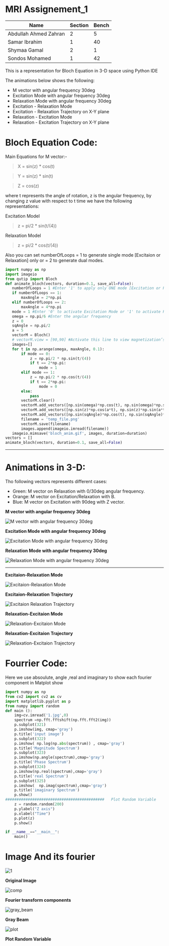 # MRI Assignement_1
 
| Name | Section |Bench
| ------ | ------ |------|
|Abdullah Ahmed Zahran|2|5|
|Samar Ibrahim|1|40|
|Shymaa Gamal|2|1|
|Sondos Mohamed|1|42|
 

This is a representation for Bloch Equation in 3-D space using Python IDE

The animations below shows the following:

  - M vector with angular frequency 30deg
  - Excitation Mode with angular frequency 30deg
  - Relaxation Mode with angular frequency 30deg
  - Excitation - Relaxation Mode
  - Excitation - Relaxation Trajectory on X-Y plane
  - Relaxation - Excitation Mode
  - Relaxation - Excitation Trajectory on X-Y plane
 

# Bloch Equation Code:
Main Equations for M vector:-
> X = sin(z) * cos(t)

> Y = sin(z) * sin(t)

> Z = cos(z)

where t represents the angle of rotation, z is the angular frequency, by changing z value with respect to t time we have the following representations:

Excitation Model
> z =  pi/2 * sin(t/(4))

Relaxation Model
> z =  pi/2 * cos(t/(4))

Also you can set numberOfLoops = 1 to generate single mode [Excitaion or Relaxation] only or = 2 to generate dual modes.

 ```python
import numpy as np
import imageio
from qutip import Bloch
def animate_bloch(vectors, duration=0.1, save_all=False):
    numberOfLoops = 1 #Enter '1' to apply only ONE mode [Excitation or Relaxation] or '2' to to apply only BOTH modes [Excitation and Relaxation] starting with the selected mode
    if numberOfLoops == 1:
        maxAngle = 2*np.pi
    elif numberOfLoops == 2:
        maxAngle = 4*np.pi
    mode = 1 #Enter '0' to activate Excitation Mode or '1' to activate Relaxation Mode 
    omega = np.pi/6 #Enter the angular frequency 
    z = 0
    sqAngle = np.pi/2
    a = 5
    vectorM = Bloch()
    # vectorM.view = [90,90] #Activate this line to view magnetization’s trajectory on x-y plane
    images=[]
    for t in np.arange(omega, maxAngle, 0.1):
        if mode == 0:
            z = np.pi/2 * np.sin(t/(4))
            if t == 2*np.pi:
                mode = 1
        elif mode == 1:
            z = np.pi/2 * np.cos(t/(4))
            if t == 2*np.pi:
                mode = 0
        else:
            pass
        vectorM.clear()
        vectorM.add_vectors([np.sin(omega)*np.cos(t), np.sin(omega)*np.sin(t), np.cos(omega)])
        vectorM.add_vectors([np.sin(z)*np.cos(a*t), np.sin(z)*np.sin(a*t), np.cos(z)])
        vectorM.add_vectors([np.sin(sqAngle)*np.cos(t), np.sin(sqAngle)*np.sin(t), np.cos(sqAngle)])
        filename = 'temp_file.png'
        vectorM.save(filename)
        images.append(imageio.imread(filename))
    imageio.mimsave('bloch_anim.gif', images, duration=duration)
vectors = []
animate_bloch(vectors, duration=0.1, save_all=False) 
 ```
 ---

# Animations in 3-D:

Tho following vectors represents different cases:

- Green: M vector on Relaxation with 0/30deg angular frequency.
- Orange: M vector on Excitation/Relaxation with B.
- Blue: M vector on Excitation with 90deg with Z vector.

**M vector with angular frequency 30deg**

![M vector with angular frequency 30deg](/Bloch%20EQ/GIFs/M%20vector%20with%20angular%20frequency%2030deg.gif)

**Excitation Mode with angular frequency 30deg**

![Excitation Mode with angular frequency 30deg](/Bloch%20EQ/GIFs/Excitation%20Mode%20with%20angular%20frequency%2030deg.gif)

**Relaxation Mode with angular frequency 30deg**

![Relaxation Mode with angular frequency 30deg](/Bloch%20EQ/GIFs/Relaxation%20Mode%20with%20angular%20frequency%2030deg.gif)

---

**Excitaion-Relaxation Mode**
 
![Excitaion-Relaxation Mode](/Bloch%20EQ/GIFs/Excitation-Relaxation%20Mode.gif)

**Excitaion-Relaxation Trajectory**

![Excitaion Relaxation Trajectory](/Bloch%20EQ/GIFs/Excitation-Relaxation%20Trajectory.gif)

**Relaxation-Excitaion Mode**

![Relaxation-Excitaion Mode](/Bloch%20EQ/GIFs/Relaxation%20-%20Excitation%20Mode.gif)

**Relaxation-Excitaion Trajectory**

![Relaxation-Excitaion Trajectory](/Bloch%20EQ/GIFs/Relaxation%20-%20Excitation%20Trajectory.gif)

# Fourrier Code:

Here we use absoulute, angle ,real and imaginary to show each fourier component in Matplot show

``` python
import numpy as np
from cv2 import cv2 as cv
import matplotlib.pyplot as p
from numpy import random
def main ():
    img=cv.imread('1.jpg',0)
    spectrum =np.fft.fftshift(np.fft.fft2(img))
    p.subplot(321)
    p.imshow(img, cmap='gray')
    p.title('input image') 
    p.subplot(322)
    p.imshow( np.log(np.abs(spectrum)) , cmap='gray')
    p.title('Magnitude Spectrum') 
    p.subplot(323)
    p.imshow(np.angle(spectrum),cmap='gray')
    p.title('Phase Spectrum') 
    p.subplot(324)
    p.imshow(np.real(spectrum),cmap='gray')
    p.title('real Spectrum') 
    p.subplot(325)
    p.imshow(  np.imag(spectrum),cmap='gray')
    p.title('imaginary Spectrum') 
    p.show()
############################################   Plot Random Variable     ################################################################
    z = random.random(200)
    p.ylabel("Z axis")
    p.xlabel("Time")
    p.plot(z)
    p.show()

if __name__=="__main__":
    main()
```
# Image And its fourier
 
![1](https://user-images.githubusercontent.com/43890895/78510819-4edc0d80-7798-11ea-971a-e93dc3bf3dce.jpg)

**Original Image**


![comp](https://user-images.githubusercontent.com/43890895/78510849-8a76d780-7798-11ea-895d-5629a38e94fc.jpg)

**Fourier transform components**

 
 
![gray_beam](https://user-images.githubusercontent.com/43890895/78510869-a4181f00-7798-11ea-9d93-33ace5797d00.jpg)

**Gray Beam**

 
![plot](https://user-images.githubusercontent.com/43890895/78510878-b003e100-7798-11ea-8847-1b8ce6e6b295.jpg)

**Plot Random Variable**
